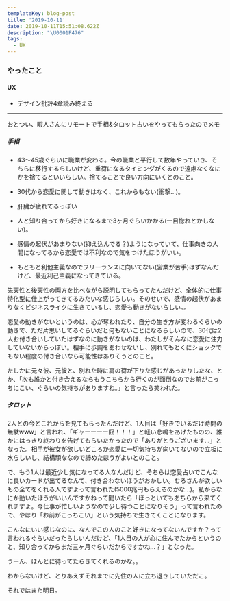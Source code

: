 ```yaml
---
templateKey: blog-post
title: '2019-10-11'
date: 2019-10-11T15:51:08.622Z
description: "\U0001F476"
tags:
  - UX
---
```

### やったこと

#### UX

* デザイン批評4章読み終える

-----

おとつい、暇人さんにリモートで手相&タロット占いをやってもらったのでメモ

##### 手相
* 43〜45歳ぐらいに職業が変わる。今の職業と平行して数年やっていき、そちらに移行するらしいけど、重荷になるタイミングがくるので遠慮なくなにかを捨てるといいらしい。捨てることで良い方向にいくとのこと。

* 30代から恋愛に関して動きはなく、これからもない(衝撃…)。

* 肝臓が疲れてるっぽい

* 人と知り合ってから好きになるまで3ヶ月ぐらいかかる(一目惚れとかしない)。

* 感情の起伏があまりない(抑え込んでる？)ようになっていて、仕事向きの人間になってるから恋愛では不利なので気をつけたほうがいい。

* もともと利他主義なのでフリーランスに向いてない(営業が苦手)はずなんだけど、最近利己主義になってきている。


先天性と後天性の両方を比べながら説明してもらってたんだけど、全体的に仕事特化型に仕上がってきてるみたいな感じらしい。そのせいで、感情の起伏があまりなくビジネスライクに生きているし、恋愛も動きがないらしい。。

恋愛の動きがないというのは、心が奪われたり、自分の生き方が変わるぐらいの動きで、ただ片思いしてるぐらいだと何もないことになるらしいので、30代は2人お付き合いしていたはずなのに動きがないのは、わたしがそんなに恋愛に注力していないからっぽい。相手に歩調をあわせないし、別れてもとくにショックでもない程度の付き合いなら可能性はありそうとのこと。

たしかに元々彼、元彼と、別れた時に肩の荷が下りた感じがあったりしたな、とか、「次も誰かと付き合えるならもうこちらから行くのが面倒なのでお前がこっちにこい、ぐらいの気持ちがありますね。」と言ったら笑われた。

##### タロット

2人との今とこれからを見てもらったんだけど、1人目は「好きでいるだけ時間の無駄www」と言われ、「ギャーーーー囧！！！」と軽い悲鳴をあげたものの、誰かにはっきり終わりを告げてもらいたかったので「ありがとうございます…」となった。相手が彼女が欲しいどころか恋愛に一切気持ちが向いてないので立板に水らしいし、結構頑ななので諦めたほうがよいとのこと。


で、もう1人は最近少し気になってる人なんだけど、そちらは恋愛占いでこんなに良いカードが出てるなんて、付き合わないほうがおかしい。むろさんが欲しいもの全てをくれる人ですよって言われた(5000兆円もらえるのかな…)。私からなにか動いたほうがいいんですかねって聞いたら「ほっといてもあちらから来てくれますよ。今仕事が忙しいようなので少し待つことになりそう」って言われたので、やはり「お前がこっちこい」という気持ちで生きてくことになります。

こんなにいい感じなのに、なんでこの人のこと好きになってないんですか？って言われるぐらいだったらしいんだけど、「1人目の人が心に住んでたからというのと、知り合ってからまだ三ヶ月ぐらいだからですかね…？」となった。

うーん、ほんとに待ってたらきてくれるのかな。。

わからないけど、とりあえずそれまでに先住の人に立ち退きしていただこ。


それではまた明日。
